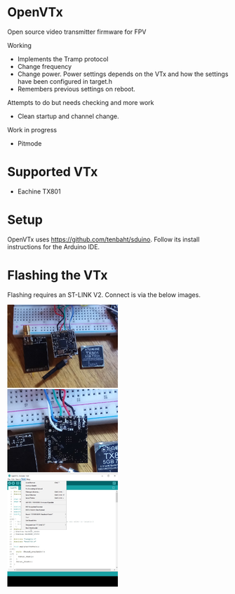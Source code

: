 # OpenVTx
Open source video transmitter firmware for FPV

Working
- Implements the Tramp protocol
- Change frequency
- Change power. Power settings depends on the VTx and how the settings have been configured in target.h
- Remembers previous settings on reboot.

Attempts to do but needs checking and more work
- Clean startup and channel change.

Work in progress
- Pitmode

# Supported VTx
- Eachine TX801

# Setup
OpenVTx uses https://github.com/tenbaht/sduino. Follow its install instructions for the Arduino IDE.

# Flashing the VTx
Flashing requires an ST-LINK V2.  Connect is via the below images.

<img src="img/flashing1.jpg" width="50%">
<img src="img/flashing2.jpg" width="50%">
<img src="img/arduino_settings.jpg" width="50%">
